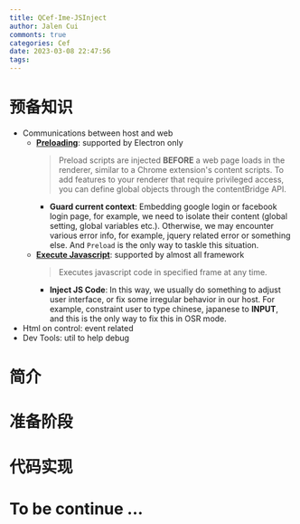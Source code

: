 ```yaml
---
title: QCef-Ime-JSInject
author: Jalen Cui
commonts: true
categories: Cef
date: 2023-03-08 22:47:56
tags:
---
```


# 预备知识
* Communications between host and web
    + [__Preloading__](https://www.electronjs.org/docs/latest/tutorial/tutorial-preload): supported by Electron only
        > Preload scripts are injected __BEFORE__ a web page loads in the renderer, similar to a Chrome extension's content scripts. To add features to your renderer that require privileged access, you can define global objects through the contentBridge API.
        - __Guard current context__: Embedding google login or facebook login page, for example, we need to isolate their content (global setting, global variables etc.). Otherwise, we may encounter various error info, for example, jquery related error or something else. And `Preload` is the only way to taskle this situation.
    + [__Execute Javascript__](https://cefview.github.io/QCefView/zh/docs/reference/QCefView): supported by almost all framework
        > Executes javascript code in specified frame at any time.
        - __Inject JS Code__: In this way, we usually do something to adjust user interface, or fix some irregular behavior in our host. For example, constraint user to type chinese, japanese to __INPUT__, and this is the only way to fix this in OSR mode.
* Html on control: event related
* Dev Tools: util to help debug

# 简介


# 准备阶段


# 代码实现


# To be continue ...